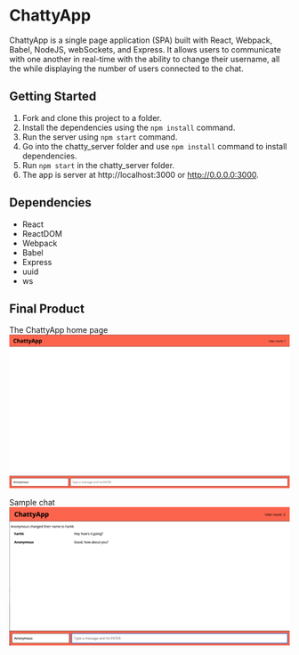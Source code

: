 # ChattyApp

ChattyApp is a single page application (SPA) built with React, Webpack, Babel, NodeJS, webSockets, and Express. It allows users to communicate with one another in real-time with the ability to change their username, all the while displaying the number of users connected to the chat.

## Getting Started

1. Fork and clone this project to a folder.
2. Install the dependencies using the `npm install` command.
3. Run the server using `npm start` command.
4. Go into the chatty_server folder and use `npm install` command to install dependencies.
5. Run `npm start` in the chatty_server folder.
6. The app is server at http://localhost:3000 or http://0.0.0.0:3000.

## Dependencies

- React
- ReactDOM
- Webpack
- Babel
- Express
- uuid
- ws

## Final Product
The ChattyApp home page
!["ChattyApp home page"](https://github.com/harkk/chatty-app/blob/master/docs/ChattyApp_home.png?raw=true)

Sample chat
!["ChattyApp sample chat"](https://github.com/harkk/chatty-app/blob/master/docs/ChattyApp_sample.png?raw=true)